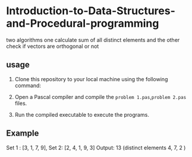 # Introduction-to-Data-Structures-and-Procedural-programming
two algorithms one calculate sum of all distinct elements and the other check if vectors are orthogonal or not
## usage
1. Clone this repository to your local machine using the following command:


2. Open a Pascal compiler and compile the `problem 1.pas`,`problem 2.pas` files.

3. Run the compiled executable to execute the programs.
## Example
Set 1 : [3, 1, 7, 9], Set 2: [2, 4, 1, 9, 3]
Output: 13 (distinct elements 4, 7, 2 )